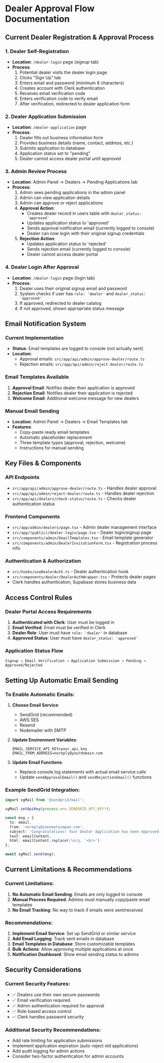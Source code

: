 # Dealer Approval Flow Documentation

## Current Dealer Registration & Approval Process

### 1. **Dealer Self-Registration**
- **Location**: `/dealer-login` page (signup tab)
- **Process**:
  1. Potential dealer visits the dealer login page
  2. Clicks "Sign Up" tab
  3. Enters email and password (minimum 8 characters)
  4. Creates account with Clerk authentication
  5. Receives email verification code
  6. Enters verification code to verify email
  7. After verification, redirected to dealer application form

### 2. **Dealer Application Submission**
- **Location**: `/dealer-application` page
- **Process**:
  1. Dealer fills out business information form
  2. Provides business details (name, contact, address, etc.)
  3. Submits application to database
  4. Application status set to "pending"
  5. Dealer cannot access dealer portal until approved

### 3. **Admin Review Process**
- **Location**: Admin Panel → Dealers → Pending Applications tab
- **Process**:
  1. Admin sees pending applications in the admin panel
  2. Admin can view application details
  3. Admin can approve or reject applications
  4. **Approval Action**:
     - Creates dealer record in users table with `dealer_status: 'approved'`
     - Updates application status to 'approved'
     - Sends approval notification email (currently logged to console)
     - Dealer can now login with their original signup credentials
  5. **Rejection Action**:
     - Updates application status to 'rejected'
     - Sends rejection email (currently logged to console)
     - Dealer cannot access dealer portal

### 4. **Dealer Login After Approval**
- **Location**: `/dealer-login` page (login tab)
- **Process**:
  1. Dealer uses their original signup email and password
  2. System checks if user has `role: 'dealer'` and `dealer_status: 'approved'`
  3. If approved, redirected to dealer catalog
  4. If not approved, shown appropriate status message

## Email Notification System

### Current Implementation
- **Status**: Email templates are logged to console (not actually sent)
- **Location**: 
  - Approval emails: `src/app/api/admin/approve-dealer/route.ts`
  - Rejection emails: `src/app/api/admin/reject-dealer/route.ts`

### Email Templates Available
1. **Approval Email**: Notifies dealer their application is approved
2. **Rejection Email**: Notifies dealer their application is rejected
3. **Welcome Email**: Additional welcome message for new dealers

### Manual Email Sending
- **Location**: Admin Panel → Dealers → Email Templates tab
- **Features**:
  - Copy-paste ready email templates
  - Automatic placeholder replacement
  - Three template types (approval, rejection, welcome)
  - Instructions for manual sending

## Key Files & Components

### API Endpoints
- `src/app/api/admin/approve-dealer/route.ts` - Handles dealer approval
- `src/app/api/admin/reject-dealer/route.ts` - Handles dealer rejection
- `src/app/api/dealers/check-status/route.ts` - Checks dealer authentication status

### Frontend Components
- `src/app/admin/dealers/page.tsx` - Admin dealer management interface
- `src/app/(public)/dealer-login/page.tsx` - Dealer login/signup page
- `src/components/admin/EmailTemplates.tsx` - Email template generator
- `src/components/admin/DealerInvitationForm.tsx` - Registration process info

### Authentication & Authorization
- `src/hooks/useDealerAuth.ts` - Dealer authentication hook
- `src/components/dealer/DealerAuthWrapper.tsx` - Protects dealer pages
- Clerk handles authentication, Supabase stores business data

## Access Control Rules

### Dealer Portal Access Requirements
1. **Authenticated with Clerk**: User must be logged in
2. **Email Verified**: Email must be verified in Clerk
3. **Dealer Role**: User must have `role: 'dealer'` in database
4. **Approved Status**: User must have `dealer_status: 'approved'`

### Application Status Flow
```
Signup → Email Verification → Application Submission → Pending → Approved/Rejected
```

## Setting Up Automatic Email Sending

### To Enable Automatic Emails:
1. **Choose Email Service**:
   - SendGrid (recommended)
   - AWS SES
   - Resend
   - Nodemailer with SMTP

2. **Update Environment Variables**:
   ```env
   EMAIL_SERVICE_API_KEY=your_api_key
   EMAIL_FROM_ADDRESS=noreply@yourdomain.com
   ```

3. **Update Email Functions**:
   - Replace console.log statements with actual email service calls
   - Update `sendApprovalEmail()` and `sendRejectionEmail()` functions

### Example SendGrid Integration:
```typescript
import sgMail from '@sendgrid/mail';

sgMail.setApiKey(process.env.SENDGRID_API_KEY!);

const msg = {
  to: email,
  from: 'noreply@jeenmataimpex.com',
  subject: 'Congratulations! Your Dealer Application has been Approved',
  text: emailContent,
  html: emailContent.replace(/\n/g, '<br>')
};

await sgMail.send(msg);
```

## Current Limitations & Recommendations

### Current Limitations:
1. **No Automatic Email Sending**: Emails are only logged to console
2. **Manual Process Required**: Admins must manually copy/paste email templates
3. **No Email Tracking**: No way to track if emails were sent/received

### Recommendations:
1. **Implement Email Service**: Set up SendGrid or similar service
2. **Add Email Logging**: Track sent emails in database
3. **Email Templates in Database**: Store customizable templates
4. **Bulk Actions**: Allow approving multiple applications at once
5. **Notification Dashboard**: Show email sending status to admins

## Security Considerations

### Current Security Features:
- ✅ Dealers use their own secure passwords
- ✅ Email verification required
- ✅ Admin authentication required for approval
- ✅ Role-based access control
- ✅ Clerk handles password security

### Additional Security Recommendations:
- Add rate limiting for application submissions
- Implement application expiration (auto-reject old applications)
- Add audit logging for admin actions
- Consider two-factor authentication for admin accounts
